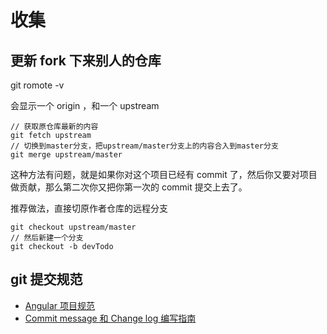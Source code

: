 # 收集

## 更新 fork 下来别人的仓库

git romote -v

会显示一个 origin ，和一个 upstream

```shell
// 获取原仓库最新的内容
git fetch upstream
// 切换到master分支，把upstream/master分支上的内容合入到master分支
git merge upstream/master
```

这种方法有问题，就是如果你对这个项目已经有 commit 了，然后你又要对项目做贡献，那么第二次你又把你第一次的 commit 提交上去了。

推荐做法，直接切原作者仓库的远程分支

```shell
git checkout upstream/master
// 然后新建一个分支
git checkout -b devTodo
```

## git 提交规范

- [Angular 项目规范](https://github.com/angular/angular/blob/master/CONTRIBUTING.md#type)
- [Commit message 和 Change log 编写指南](http://www.ruanyifeng.com/blog/2016/01/commit_message_change_log.html)
